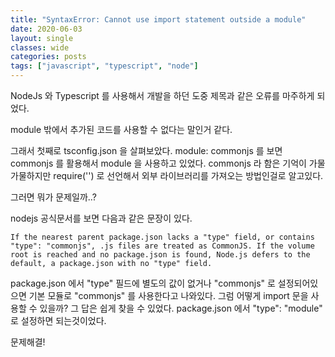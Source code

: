 ```yaml
---
title: "SyntaxError: Cannot use import statement outside a module"
date: 2020-06-03
layout: single
classes: wide
categories: posts
tags: ["javascript", "typescript", "node"]
---
```


NodeJs 와 Typescript 를 사용해서 개발을 하던 도중 제목과 같은 오류를 마주하게 되었다.

module 밖에서 추가된 코드를 사용할 수 없다는 말인거 같다.

그래서 첫째로 tsconfig.json 을 살펴보았다. module: commonjs 를 보면 commonjs 를 활용해서 module 을 사용하고 있었다. commonjs 라 함은 기억이 가물가물하지만 require('') 로 선언해서 외부 라이브러리를 가져오는 방법인걸로 알고있다. 

그러면 뭐가 문제일까..?

nodejs 공식문서를 보면 다음과 같은 문장이 있다. 

`If the nearest parent package.json lacks a "type" field, or contains "type": "commonjs", .js files are treated as CommonJS. If the volume root is reached and no package.json is found, Node.js defers to the default, a package.json with no "type" field.`

package.json 에서 "type" 필드에 별도의 값이 없거나 "commonjs" 로 설정되어있으면 기본 모듈로 "commonjs" 를 사용한다고 나와있다. 그럼 어떻게 import 문을 사용할 수 있을까? 그 답은 쉽게 찾을 수 있었다. package.json 에서 "type": "module" 로 설정하면 되는것이었다.

문제해결!